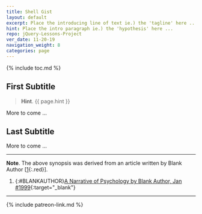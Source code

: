 ```yaml
---
title: Shell Gist
layout: default
excerpt: Place the introducing line of text ie.) the 'tagline' here ...
hint: Place the intro paragraph ie.) the 'hypothesis' here ...
repo: jQuery-Lessons-Project
ver_date: 11-20-19
navigation_weight: 8
categories: page
---
```

{% include toc.md %}

## First Subtitle

> **Hint**. {{ page.hint }}

More to come ...

## Last Subtitle

More to come ...

***

**Note**. The above synopsis was derived from an article written by Blank Author [[1](#BLANKAUTHOR){:.red}].

1. {:#BLANKAUTHOR}[A Narrative of Psychology by Blank Author, Jan #1999](http://cowles.yale.edu/sites/default/files/files/pub/d20/d2069.pdf){:target="_blank"}

***

{% include patreon-link.md %}
